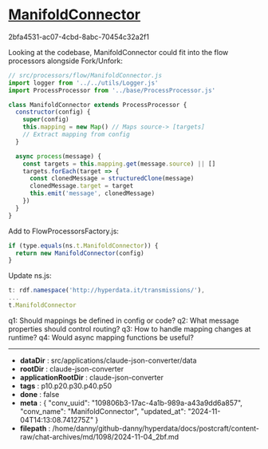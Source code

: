 # [ManifoldConnector](https://claude.ai/chat/109806b3-17ac-4a1b-989a-a43a9dd6a857)

2bfa4531-ac07-4cbd-8abc-70454c32a2f1

 Looking at the codebase, ManifoldConnector could fit into the flow processors alongside Fork/Unfork:

```js
// src/processors/flow/ManifoldConnector.js
import logger from '../../utils/Logger.js'
import ProcessProcessor from '../base/ProcessProcessor.js'

class ManifoldConnector extends ProcessProcessor {
  constructor(config) {
    super(config)
    this.mapping = new Map() // Maps source-> [targets]
    // Extract mapping from config
  }

  async process(message) {
    const targets = this.mapping.get(message.source) || []
    targets.forEach(target => {
      const clonedMessage = structuredClone(message)
      clonedMessage.target = target
      this.emit('message', clonedMessage)
    })
  }
}
```

Add to FlowProcessorsFactory.js:
```js
if (type.equals(ns.t.ManifoldConnector)) {
  return new ManifoldConnector(config)
}
```

Update ns.js:
```js 
t: rdf.namespace('http://hyperdata.it/transmissions/'),
...
t.ManifoldConnector
```

q1: Should mappings be defined in config or code?
q2: What message properties should control routing?
q3: How to handle mapping changes at runtime?
q4: Would async mapping functions be useful?

---

* **dataDir** : src/applications/claude-json-converter/data
* **rootDir** : claude-json-converter
* **applicationRootDir** : claude-json-converter
* **tags** : p10.p20.p30.p40.p50
* **done** : false
* **meta** : {
  "conv_uuid": "109806b3-17ac-4a1b-989a-a43a9dd6a857",
  "conv_name": "ManifoldConnector",
  "updated_at": "2024-11-04T14:13:08.741275Z"
}
* **filepath** : /home/danny/github-danny/hyperdata/docs/postcraft/content-raw/chat-archives/md/1098/2024-11-04_2bf.md